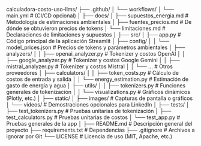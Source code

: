 calculadora-costo-uso-llms/
├── .github/
│   └── workflows/
│       └── main.yml            # (CI/CD opcional)
│
├── docs/
│   ├── supuestos_energia.md     # Metodología de estimaciones ambientales
│   ├── fuentes_precios.md       # De dónde se obtuvieron precios de tokens
│   └── limitaciones.md          # Declaraciones de limitaciones y supuestos
│
├── src/
│   ├── app.py                   # Código principal de la aplicación Streamlit
│   ├── config/
│   │   └── model_prices.json     # Precios de tokens y parámetros ambientales
│   ├── analyzers/
│   │   ├── openai_analyzer.py    # Tokenizer y costos OpenAI
│   │   ├── google_analyzer.py    # Tokenizer y costos Google Gemini
│   │   ├── mistral_analyzer.py   # Tokenizer y costos Mistral
│   │   └── ...                   # Otros proveedores
│   ├── calculators/
│   │   ├── token_costs.py        # Cálculo de costos de entrada y salida
│   │   └── energy_estimation.py  # Estimación de gasto de energía y agua
│   ├── utils/
│   │   ├── tokenizers.py         # Funciones generales de tokenización
│   │   └── visualizations.py     # Gráficos dinámicos (Plotly, etc.)
│
├── static/
│   ├── images/                   # Capturas de pantalla o gráficos
│   └── videos/                   # Demostraciones opcionales para LinkedIn
│
├── tests/
│   ├── test_tokenizers.py         # Pruebas unitarias de tokenización
│   ├── test_calculators.py        # Pruebas unitarias de costos
│   └── test_app.py                # Pruebas generales de la app
│
├── README.md                      # Descripción general del proyecto
├── requirements.txt               # Dependencias
├── .gitignore                     # Archivos a ignorar por Git
└── LICENSE                        # Licencia de uso (MIT, Apache, etc.)
